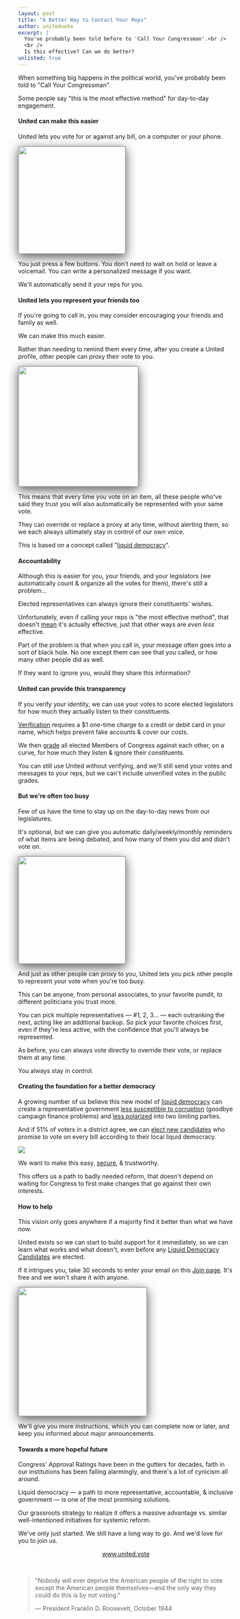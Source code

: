 ```yaml
---
layout: post
title: "A Better Way to Contact Your Reps"
author: unitedvote
excerpt: |
  You've probably been told before to 'Call Your Congressman'.<br />
  <br />
  Is this effective? Can we do better?
unlisted: true
---
```


When something big happens in the political world, you've probably been told to "Call Your Congressman".

Some people say "this is the most effective method" for day-to-day engagement.

#### United can make this easier

United lets you vote for or against any bill, on a computer or your phone.

<img src="/assets/article_images/2018-01-10-a-more-effective-way-to-contact-your-reps/vote-on-bill.png" style="box-shadow: 0px 7px 25px 0px #595959; border: 1px #979797 solid; border-radius: 2px; height: 250px" />

You just press a few buttons. You don't need to wait on hold or leave a voicemail. You can write a personalized message if you want.

We'll automatically send it your reps for you.

<!-- TODO: Example of rep's last 24 hrs of submitted votes -->

#### United lets you represent your friends too

If you're going to call in, you may consider encouraging your friends and family as well.

We can make this much easier.

Rather than needing to remind them every time, after you create a United profile, other people can proxy their vote to you.

<img src="/assets/article_images/2018-01-10-a-more-effective-way-to-contact-your-reps/delegate-by-profile.png" style="box-shadow: 0px 7px 25px 0px #595959; border: 1px #979797 solid; border-radius: 2px; height: 280px" />

This means that every time you vote on an item, all these people who've said they trust you will also automatically be represented with your same vote.

They can override or replace a proxy at any time, without alerting them, so we each always ultimately stay in control of our own voice.

This is based on a concept called "[liquid democracy](/2016/09/21/what-is-liquid-democracy/)".

#### Accountability

Although this is easier for you, your friends, and your legislators (we automatically count & organize all the votes for them), there's still a problem...

Elected representatives can always ignore their constituents' wishes.

Unfortunately, even if calling your reps is "the most effective method", that doesn't [mean](https://www.newyorker.com/magazine/2017/03/06/what-calling-congress-achieves) it's actually effective, just that other ways are *even less* effective.

Part of the problem is that when you call in, your message often goes into a sort of black hole. No one except them can see that you called, or how many other people did as well.

If they want to ignore you, would they share this information?

#### United can provide this transparency

If you verify your identity, we can use your votes to score elected legislators for how much they actually listen to their constituents.

[Verification](https://united.vote/get_started/verification) requires a $1 one-time charge to a credit or debit card in your name, which helps prevent fake accounts & cover our costs.

We then [grade](/2017/12/08/give-your-rep-an-f-introducing-united-legislator-grades/) all elected Members of Congress against each other, on a curve, for how much they listen & ignore their constituents.

<!-- TODO: Example of grades -->

You can still use United without verifying, and we'll still send your votes and messages to your reps, but we can't include unverified votes in the public grades.

#### But we're often too busy

Few of us have the time to stay up on the day-to-day news from our legislatures.

It's optional, but we can give you automatic daily/weekly/monthly reminders of what items are being debated, and how many of them you did and didn't vote on.

<img src="/assets/article_images/2018-01-10-a-more-effective-way-to-contact-your-reps/weekly-update.png" style="box-shadow: 0px 7px 25px 0px #595959; border: 1px #979797 solid; border-radius: 2px; height: 250px" />

And just as other people can proxy to you, United lets you pick other people to represent your vote when you're too busy.

This can be anyone, from personal associates, to your favorite pundit, to different politicians you trust more.

You can pick multiple representatives — #1, 2, 3... — each outranking the next, acting like an additional backup. So pick your favorite choices first, even if they're less active, with the confidence that you'll always be represented.

As before, you can always vote directly to override their vote, or replace them at any time.

You always stay in control.

#### Creating the foundation for a better democracy

A growing number of us believe this new model of [liquid democracy](/2016/09/21/what-is-liquid-democracy/) can create a representative government [less susceptible to corruption](/2017/10/23/democracy-vs-corruption/) (goodbye campaign finance problems) and [less polarized](/2017/03/06/how-to-move-past-two-parties/) into two limiting parties.

And if 51% of voters in a district agree, we can [elect new candidates](/2017/07/04/running-liquid-democracy-candidates/) who promise to vote on every bill according to their local liquid democracy.

![](/assets/article_images/2017-07-04-running-liquid-democracy-candidates/app-announces-vote-2.jpg)

We want to make this easy, [secure](https://secure.united.vote), & trustworthy.

This offers us a path to badly needed reform, that doesn't depend on waiting for Congress to first make changes that go against their own interests.

#### How to help

This vision only goes anywhere if a majority find it better than what we have now.

United exists so we can start to build support for it immediately, so we can learn what works and what doesn't, even before any [Liquid Democracy Candidates](/2017/07/04/running-liquid-democracy-candidates/) are elected.

If it intrigues you, take 30 seconds to enter your email on this [Join page](https://united.vote/join). It's free and we won't share it with anyone.

<a href="https://united.vote/join"><img src="/assets/article_images/2018-01-10-a-more-effective-way-to-contact-your-reps/join-form.png" style="box-shadow: 0px 7px 25px 0px #595959; border: 1px #979797 solid; border-radius: 2px; height: 300px" /></a>

We'll give you more instructions, which you can complete now or later, and keep you informed about major announcements.

#### Towards a more hopeful future

Congress' Approval Ratings have been in the gutters for decades, faith in our institutions has been falling alarmingly, and there's a lot of cynicism all around.

Liquid democracy — a path to more representative, accountable, & inclusive government — is one of the most promising solutions.

Our grassroots strategy to realize it offers a massive advantage vs. similar well-intentioned initiatives for systemic reform.

We've only just started. We still have a long way to go. And we'd love for you to join us.

<p style="text-align: center"><a href="https://united.vote">www.united.vote</a></p>

<br />

> "Nobody will ever deprive the American people of the right to vote except the American people themselves—and the only way they could do this is by not voting."
>
> — President Franklin D. Roosevelt, October 1944
